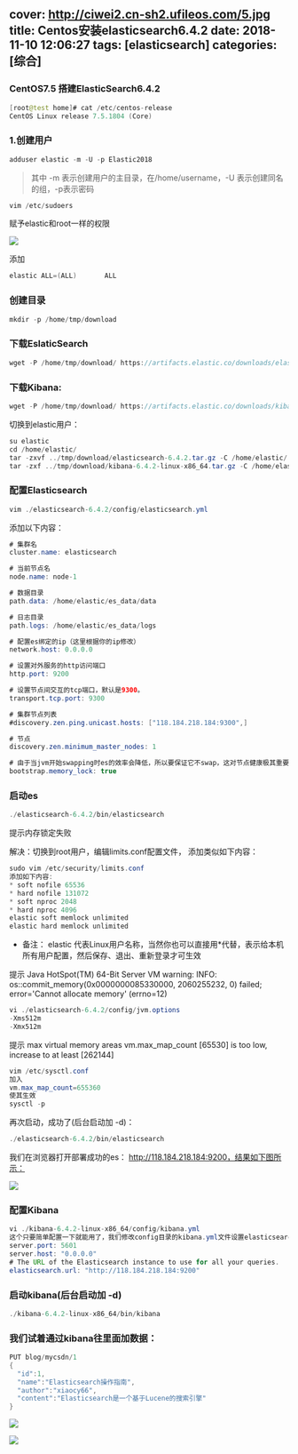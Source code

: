 cover: http://ciwei2.cn-sh2.ufileos.com/5.jpg
title: Centos安装elasticsearch6.4.2
date: 2018-11-10 12:06:27
tags: [elasticsearch]
categories: [综合]
---
### CentOS7.5 搭建ElasticSearch6.4.2

<!--more-->

```java
[root@test home]# cat /etc/centos-release
CentOS Linux release 7.5.1804 (Core) 
```

### 1.创建用户

```java
adduser elastic -m -U -p Elastic2018
```

> 其中 -m 表示创建用户的主目录，在/home/username，-U 表示创建同名的组，-p表示密码

```java
vim /etc/sudoers
```

赋予elastic和root一样的权限

![](/images/20181015150323987.png)

添加
```java
elastic ALL=(ALL)       ALL
```

### 创建目录
```java
mkdir -p /home/tmp/download
```

### 下载EslaticSearch
```java
wget -P /home/tmp/download/ https://artifacts.elastic.co/downloads/elasticsearch/elasticsearch-6.4.2.tar.gz
```

### 下载Kibana:
```java
wget -P /home/tmp/download/ https://artifacts.elastic.co/downloads/kibana/kibana-6.4.2-linux-x86_64.tar.gz
```

切换到elastic用户：
```java
su elastic
cd /home/elastic/
tar -zxvf ../tmp/download/elasticsearch-6.4.2.tar.gz -C /home/elastic/
tar -zxf ../tmp/download/kibana-6.4.2-linux-x86_64.tar.gz -C /home/elastic/
```

### 配置Elasticsearch
```java
vim ./elasticsearch-6.4.2/config/elasticsearch.yml 
```

添加以下内容：
```java
# 集群名
cluster.name: elasticsearch

# 当前节点名
node.name: node-1

# 数据目录
path.data: /home/elastic/es_data/data

# 日志目录
path.logs: /home/elastic/es_data/logs

# 配置es绑定的ip（这里根据你的ip修改）
network.host: 0.0.0.0

# 设置对外服务的http访问端口
http.port: 9200

# 设置节点间交互的tcp端口，默认是9300。 
transport.tcp.port: 9300  

# 集群节点列表
#discovery.zen.ping.unicast.hosts: ["118.184.218.184:9300",]

# 节点
discovery.zen.minimum_master_nodes: 1

# 由于当jvm开始swapping时es的效率会降低，所以要保证它不swap，这对节点健康极其重要。实现这一目标的一种方法是将 bootstrap.memory_lock 设置为true。
bootstrap.memory_lock: true
```

### 启动es
```java
./elasticsearch-6.4.2/bin/elasticsearch
```

提示内存锁定失败

解决：切换到root用户，编辑limits.conf配置文件， 添加类似如下内容：

```java
sudo vim /etc/security/limits.conf
添加如下内容:
* soft nofile 65536
* hard nofile 131072
* soft nproc 2048
* hard nproc 4096
elastic soft memlock unlimited
elastic hard memlock unlimited
```
* 备注： elastic 代表Linux用户名称，当然你也可以直接用*代替，表示给本机所有用户配置，然后保存、退出、重新登录才可生效

提示 Java HotSpot(TM) 64-Bit Server VM warning: INFO: os::commit_memory(0x0000000085330000, 2060255232, 0) failed; error='Cannot allocate memory' (errno=12)

```java
vi ./elasticsearch-6.4.2/config/jvm.options
-Xms512m
-Xmx512m
```

提示 max virtual memory areas vm.max_map_count [65530] is too low, increase to at least [262144]

```java
vim /etc/sysctl.conf
加入
vm.max_map_count=655360
使其生效
sysctl -p
```

再次启动，成功了(后台启动加 -d)：
```java
./elasticsearch-6.4.2/bin/elasticsearch
```

我们在浏览器打开部署成功的es： http://118.184.218.184:9200，结果如下图所示：

![](/images/20181015150323987.png)

### 配置Kibana
```java
vi ./kibana-6.4.2-linux-x86_64/config/kibana.yml 
这个只要简单配置一下就能用了，我们修改config目录的kibana.yml文件设置elasticsearch的url地址即可：
server.port: 5601
server.host: "0.0.0.0"
# The URL of the Elasticsearch instance to use for all your queries.
elasticsearch.url: "http://118.184.218.184:9200"
```

### 启动kibana(后台启动加 -d)
```java
./kibana-6.4.2-linux-x86_64/bin/kibana
```

### 我们试着通过kibana往里面加数据：
```java
PUT blog/mycsdn/1
{
  "id":1,
  "name":"Elasticsearch操作指南",
  "author":"xiaocy66",
  "content":"Elasticsearch是一个基于Lucene的搜索引擎"
}
```

![](/images/20181015164710191.png)

![](/images/20181015165510147.png)

